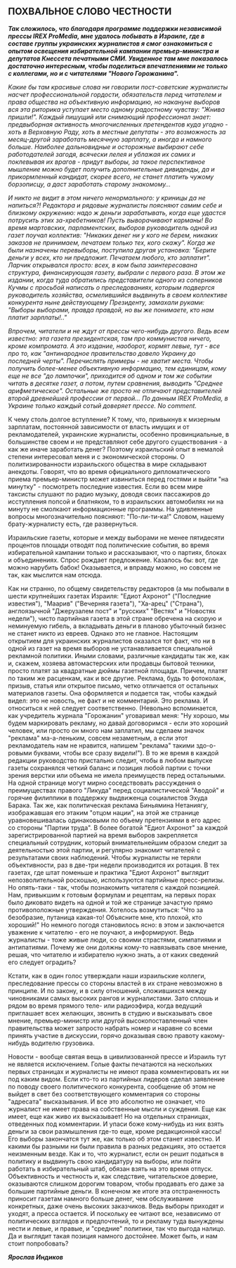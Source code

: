 ## ПОХВАЛЬНОЕ СЛОВО ЧЕСТНОСТИ

***Так сложилось, что благодаря программе поддержки независимой прессы IREX ProMedia, мне удалось побывать в Израиле, где в составе группы украинских журналистов я смог ознакомиться с опытом освещения избирательной кампании премьер-министра и депутатов Кнессета печатными СМИ. Увиденное там мне показалось достаточно интересным, чтобы поделиться впечатлениями не только с коллегами, но и с читателями "Нового Горожанина".***

*Kакие бы там красивые слова ни говорили пост-советские журналисты насчет профессиональной гордости, обязательств перед читателем и права общества на объективную информацию, но накануне выборов вся эта риторика уступает место одному радостному чувству: "Жнива пришли!". Каждый пишущий или снимающий профессионал знает: предвыборная активность многочисленных претендентов куда угодно - хоть в Верховную Раду, хоть в местные депутаты - это возможность за месяц-другой заработать месячную зарплату, а иногда и намного больше. Наиболее дальновидные и осторожные выбирают себе работодателей загодя, всячески лелея и ублажая их самих и поклевывая их врагов - придут выборы, за такое перспективное мышление можно будет получить дополнительные дивиденды, да и прикормленный кандидат, скорее всего, не станет платить чужому борзописцу, а даст заработать старому знакомому…* 

*И никто не видит в этом ничего ненормального: у криницы да не напиться?! Редактора и рядовые журналисты поясняют самим себе и близкому окружению: надо ж деньги зарабатывать, когда еще удастся потрусить этих за-хребетников! Пусть выворачивают карманы! Во время мартовских, парламентских, выборов руководитель одной из газет поучал коллектив: "Никаких денег ни у кого не берем, никаких заказов не принимаем, печатаем только тех, кого скажу". Когда же были назначены перевыборы, поступила другая установка: "Берите деньги у всех, кто ни предложит. Печатаем любого, кто заплатит". Ларчик открывался просто: всех, в ком была заинтересована структура, финансирующая газету, выбрали с первого раза. В этом же издании, когда туда обратились представители одного из соперников Кучмы с просьбой написать о преследованиях, которым подвергся руководитель хозяйства, осмелившийся выдвинуть в своем коллективе конкурента ныне действующему Президенту, замахали руками: "Выборы выборами, правда правдой, но вы же понимаете, кто нам платит зарплаты!.."* 

*Впрочем, читатели и не ждут от прессы чего-нибудь другого. Ведь всем известно: эта газета президентская, там про коммунистов ничего, кроме компромата. А это издание, наоборот, кормят левые, тут - все про то, как "антинародное правительство довело Украину до последней черты". Перечислять примеры - не хватит места. Чтобы получить более-менее объективную информацию, тем единицам, кому еще не все "до лампочки", приходится об одном и том же событии читать в десятке газет, а потом, путем сравнения, выводить "Среднее арифметическое". Остальные же просто не отличают представителей второй древнейшей профессии от первой… По данным IREX ProMedia, в Украине только каждый сотый доверяет прессе. No comment.* 

К чему столь долгое вступление? К тому, что, привыкнув к мизерным зарплатам, постоянной зависимости от власть имущих и от рекламодателей, украинские журналисты, особенно провинциальные, в большинстве своем и не представляют себе другого существования - а как же иначе заработать денег? Поэтому израильский опыт в немалой степени интересовал меня и с экономической стороны. О политизированности израильского общества в мире складывают анекдоты. Говорят, что во время официального дипломатического приема премьер-министр может извиниться перед гостями и выйти "на минутку" - посмотреть последние известия. Если во всем мире таксисты слушают по радио музыку, доводя своих пассажиров до исступления попсой и блатняком, то в израильских автомобилях ни на минуту не смолкают информационные программы. На удивленные вопросы многозначительно поясняют: "По-ли-ти-ка!" Словом, нашему брату-журналисту есть, где развернуться. 

Израильские газеты, которые и между выборами не менее пятидесяти процентов площади отводят под политические события, во время избирательной кампании только и рассказывают, что о партиях, блоках и объединениях. Спрос рождает предложение. Казалось бы: вот, где можно нарубить бабок! Оказывается, и вправду можно, но совсем не так, как мыслится нам отсюда. 

Как ни странно, по общему свидетельству редакторов (а мы побывали в шести крупнейших газетах Израиля: "Едиот Ахронот" ("Последние известия"), "Маарив" ("Вечерняя газета"), "Ха-арец" ("Страна"), англоязычной "Джерузалем пост" и "русских" "Вестях" и "Новостях недели"), чисто партийная газета в этой стране обречена на скорую и неминуемую гибель, а вкладывать деньги в планово убыточный бизнес не станет никто из евреев. Однако это не главное. Настоящим открытием для украинских журналистов оказался тот факт, что ни в одной из газет на время выборов не устанавливается специальной рекламной политики. Иными словами, различные кандидаты так же, как и, скажем, хозяева автомастерских или продавцы бытовой техники, просто платят за квадратные дюймы газетной площади. Причем, платят по таким же расценкам, как и все другие. Реклама, будь то фотоколаж, призыв, статья или открытое письмо, четко отличается от остальных материалов газеты. Она оформляется и подается так, чтобы каждый видел: это не новость, не факт и не комментарий. Это реклама. И относиться к ней следует соответственно. (Невольно вспоминается, как учредитель журнала "Горожанин" уговаривал меня: "Ну хорошо, мы будем маркировать рекламу, но давай договоримся - если это хороший человек, или просто он много нам заплатил, мы сделаем значок "реклама" ма-а-леньким, совсем незаметным, а если этот рекламодатель нам не нравится, напишем "реклама" такими здо-о-ровыми буквами, чтобы все сразу видели!"). В то же время в каждой редакции руководство пристально следит, чтобы в любом выпуске газеты сохранялся четкий баланс и позиция любой партии с точки зрения верстки или объема не имела преимуществ перед остальными. На одной странице могут мирно соседствовать рассуждения о преимуществах правого "Ликуда" перед социалистической "Аводой" и горячие филиппики в поддержку выдвиженца социалистов Эхуда Барака. Так же, как политическая реклама Биньямина Нетаниягу, изображавшая его этаким "отцом нации", на этой же странице уравновешивалась одинаковыми по объему претензиями в его адрес со стороны "Партии труда". В более богатой "Едиот Ахронот" за каждой зарегистрированной партией на время выборов закрепляется специальный сотрудник, который внимательнейшим образом следит за деятельностью этой партии, и регулярно знакомит читателей с результатами своих наблюдений. Чтобы журналисты не теряли объективности, раз в две-три недели производится их ротация. В тех газетах, где штат поменьше и практика "Едиот Ахронот" выглядит непозволительной роскошью, используются партийные пресс-релизы. Но опять-таки - так, чтобы познакомить читателя с каждой позицией. Нам, привыкшим к готовым формулам и рецептам, на первых порах было диковато видеть на одной и той же странице зачастую прямо противоположные утверждения. Хотелось возмутиться: "Что за безобразие, путаница какая-то! Объясните мне, кто плохой, кто хороший!" Но немного погодя становилось ясно: в этом и заключается уважение к читателю - его не поучают, а информируют. Ведь журналисты - тоже живые люди, со своими страстями, симпатиями и антипатиями. Почему же они должны кому-то навязывать свое мнение, решая, что читателю и избирателю нужно знать, а от каких сведений его следует оградить? 

Кстати, как в один голос утверждали наши израильские коллеги, преследование прессы со стороны властей в их стране невозможно в принципе. И по закону, и в силу отношений, сложившихся между чиновниками самых высоких рангов и журналистами. Зато сплошь и рядом во время прямого теле- или радиоэфира, когда ведущий приглашает всех желающих, звонить в студию и высказывать свое мнение, премьер-министр или другой высокопоставленный член правительства может запросто набрать номер и наравне со всеми принять участие в дискуссии, горячо доказывая свою правоту какому-нибудь водителю грузовика. 

Новости - вообще святая вещь в цивилизованной прессе и Израиль тут не является исключением. Голые факты печатаются на нескольких первых страницах и журналисты не имеют права комментировать их ни под каким видом. Если кто-то из партийных лидеров сделал заявление по поводу своего политического конкурента, сообщение об этом не выйдет в свет без соответствующего комментария со стороны "адресата" высказывания. И все это абсолютно не означает, что журналист не имеет права на собственные мысли и суждения. Еще как имеет, еще как живо их высказывает! Но на отдельных страницах, отведенных под комментарии. И упаси боже кому-нибудь из них взять деньги за свои размышления где-то еще, кроме редакционной кассы! Его выборы закончатся тут же, как только об этом станет известно. И какими бы разными ни были правила в разных редакциях, это остается неизменным везде. Как и то, что журналист, если он решит податься в политику и выдвинуть свою кандидатуру на выборы, или пойти работать в избирательный штаб, обязан взять на это время отпуск. Объективность и честность и, как следствие, читательское доверие, оказываются слишком дорогим товаром, чтобы продавать его даже за большие партийные деньги. В конечном же итоге эта отстраненность приносит газетам намного больше денег, чем обслуживание конкретных, даже очень высоких заказчиков. Ведь выборы приходят и уходят, а пресса остается. И поскольку ее читают все, независимо от политических взглядов и предпочтений, то и рекламу туда вынуждены нести и левые, и правые, и "средние" политики, так что выгода налицо. Да и выглядит такая позиция намного достойнее. Может быть, и нам стоит попробовать? 

***Ярослав Индиков*** 